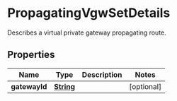 

# PropagatingVgwSetDetails

 Describes a virtual private gateway propagating route. 

## Properties

| Name | Type | Description | Notes |
|------------ | ------------- | ------------- | -------------|
|**gatewayId** | [**String**](String.md) |  |  [optional] |



